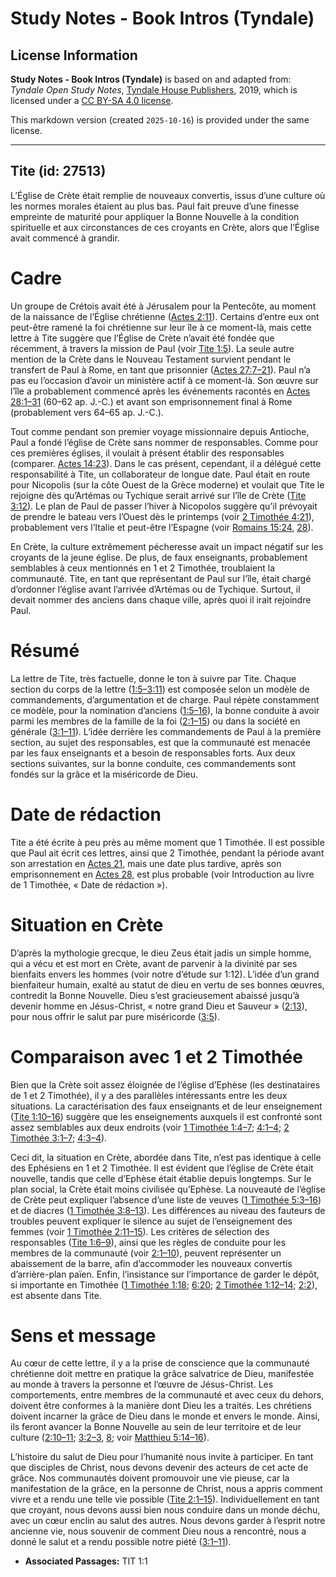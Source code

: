 # Study Notes - Book Intros (Tyndale)

## License Information

**Study Notes - Book Intros (Tyndale)** is based on and adapted from: _Tyndale Open Study Notes_, [Tyndale House Publishers](https://tyndaleopenresources.com/), 2019, which is licensed under a [CC BY-SA 4.0 license](https://creativecommons.org/licenses/by-sa/4.0/legalcode.en).

This markdown version (created `2025-10-16`) is provided under the same license.



--------------------------------

## Tite (id: 27513)

L’Église de Crète était remplie de nouveaux convertis, issus d’une culture où les normes morales étaient au plus bas. Paul fait preuve d’une finesse empreinte de maturité pour appliquer la Bonne Nouvelle à la condition spirituelle et aux circonstances de ces croyants en Crète, alors que l’Église avait commencé à grandir.

Cadre
=====

Un groupe de Crétois avait été à Jérusalem pour la Pentecôte, au moment de la naissance de l’Église chrétienne ([Actes 2:11](https://ref.ly/Acts2:11)). Certains d’entre eux ont peut\-être ramené la foi chrétienne sur leur île à ce moment\-là, mais cette lettre à Tite suggère que l’Église de Crète n’avait été fondée que récemment, à travers la mission de Paul (voir [Tite 1:5](https://ref.ly/Titus1:5)). La seule autre mention de la Crète dans le Nouveau Testament survient pendant le transfert de Paul à Rome, en tant que prisonnier ([Actes 27:7–21](https://ref.ly/Acts27:7-Acts27:21)). Paul n’a pas eu l’occasion d’avoir un ministère actif à ce moment\-là. Son œuvre sur l’île a probablement commencé après les événements racontés en [Actes 28:1–31](https://ref.ly/Acts28:1-Acts28:31) (60–62 ap. J.\-C.) et avant son emprisonnement final à Rome (probablement vers 64–65 ap. J.\-C.).

Tout comme pendant son premier voyage missionnaire depuis Antioche, Paul a fondé l’église de Crète sans nommer de responsables. Comme pour ces premières églises, il voulait à présent établir des responsables (comparer. [Actes 14:23](https://ref.ly/Acts14:23)). Dans le cas présent, cependant, il a délégué cette responsabilité à Tite, un collaborateur de longue date. Paul était en route pour Nicopolis (sur la côte Ouest de la Grèce moderne) et voulait que Tite le rejoigne dès qu’Artémas ou Tychique serait arrivé sur l’île de Crète ([Tite 3:12](https://ref.ly/Titus3:12)). Le plan de Paul de passer l’hiver à Nicopolos suggère qu’il prévoyait de prendre le bateau vers l’Ouest dès le printemps (voir [2 Timothée 4:21](https://ref.ly/2Tim4:21)), probablement vers l’Italie et peut\-être l’Espagne (voir [Romains 15:24](https://ref.ly/Rom15:24), [28](https://ref.ly/Rom15:28)).

En Crète, la culture extrêmement pécheresse avait un impact négatif sur les croyants de la jeune église. De plus, de faux enseignants, probablement semblables à ceux mentionnés en 1 et 2 Timothée, troublaient la communauté. Tite, en tant que représentant de Paul sur l’île, était chargé d’ordonner l’église avant l’arrivée d’Artémas ou de Tychique. Surtout, il devait nommer des anciens dans chaque ville, après quoi il irait rejoindre Paul.

Résumé
======

La lettre de Tite, très factuelle, donne le ton à suivre par Tite. Chaque section du corps de la lettre ([1:5–3:11](https://ref.ly/Titus1:5-Titus3:11)) est composée selon un modèle de commandements, d’argumentation et de charge. Paul répète constamment ce modèle, pour la nomination d’anciens ([1:5–16](https://ref.ly/Titus1:5-Titus1:16)), la bonne conduite à avoir parmi les membres de la famille de la foi ([2:1–15](https://ref.ly/Titus2:1-Titus2:15)) ou dans la société en générale ([3:1–11](https://ref.ly/Titus3:1-Titus3:11)). L’idée derrière les commandements de Paul à la première section, au sujet des responsables, est que la communauté est menacée par les faux enseignants et a besoin de responsables forts. Aux deux sections suivantes, sur la bonne conduite, ces commandements sont fondés sur la grâce et la miséricorde de Dieu.

Date de rédaction
=================

Tite a été écrite à peu près au même moment que 1 Timothée. Il est possible que Paul ait écrit ces lettres, ainsi que 2 Timothée, pendant la période avant son arrestation en [Actes 21](https://ref.ly/Acts21:1-Acts21:40), mais une date plus tardive, après son emprisonnement en [Actes 28,](https://ref.ly/Acts28:1-Acts28:31) est plus probable (voir Introduction au livre de 1 Timothée, « Date de rédaction »).

Situation en Crète
==================

D’après la mythologie grecque, le dieu Zeus était jadis un simple homme, qui a vécu et est mort en Crète, avant de parvenir à la divinité par ses bienfaits envers les hommes (voir notre d’étude sur 1:12). L’idée d’un grand bienfaiteur humain, exalté au statut de dieu en vertu de ses bonnes œuvres, contredit la Bonne Nouvelle. Dieu s’est gracieusement abaissé jusqu’à devenir homme en Jésus\-Christ, « notre grand Dieu et Sauveur » ([2:13](https://ref.ly/Titus2:13)), pour nous offrir le salut par pure miséricorde ([3:5](https://ref.ly/Titus3:5)).

Comparaison avec 1 et 2 Timothée
================================

Bien que la Crète soit assez éloignée de l’église d’Ephèse (les destinataires de 1 et 2 Timothée), il y a des parallèles intéressants entre les deux situations. La caractérisation des faux enseignants et de leur enseignement ([Tite 1:10–16](https://ref.ly/Titus1:10-Titus1:16)) suggère que les enseignements auxquels il est confronté sont assez semblables aux deux endroits (voir [1 Timothée 1:4–7](https://ref.ly/1Tim1:4-1Tim1:7); [4:1–4](https://ref.ly/1Tim4:1-1Tim4:4); [2 Timothée 3:1–7](https://ref.ly/2Tim3:1-2Tim3:7); [4:3–4](https://ref.ly/2Tim4:3-2Tim4:4)).

Ceci dit, la situation en Crète, abordée dans Tite, n’est pas identique à celle des Ephésiens en 1 et 2 Timothée. Il est évident que l’église de Crète était nouvelle, tandis que celle d’Ephèse était établie depuis longtemps. Sur le plan social, la Crète était moins civilisée qu’Ephèse. La nouveauté de l’église de Crète peut expliquer l’absence d’une liste de veuves ([1 Timothée 5:3–16](https://ref.ly/1Tim5:3-1Tim5:16)) et de diacres ([1 Timothée 3:8–13](https://ref.ly/1Tim3:8-1Tim3:13)). Les différences au niveau des fauteurs de troubles peuvent expliquer le silence au sujet de l’enseignement des femmes (voir [1 Timothée 2:11–15](https://ref.ly/1Tim2:11-1Tim2:15)). Les critères de sélection des responsables ([Tite 1:6–9](https://ref.ly/Titus1:6-Titus1:9)), ainsi que les règles de conduite pour les membres de la communauté (voir [2:1–10](https://ref.ly/Titus2:1-Titus2:10)), peuvent représenter un abaissement de la barre, afin d’accommoder les nouveaux convertis d’arrière\-plan païen. Enfin, l’insistance sur l’importance de garder le dépôt, si importante en Timothée ([1 Timothée 1:18](https://ref.ly/1Tim1:18); [6:20](https://ref.ly/1Tim6:20); [2 Timothée 1:12–14](https://ref.ly/2Tim1:12-2Tim1:14); [2:2](https://ref.ly/2Tim2:2)), est absente dans Tite.

Sens et message
===============

Au cœur de cette lettre, il y a la prise de conscience que la communauté chrétienne doit mettre en pratique la grâce salvatrice de Dieu, manifestée au monde à travers la personne et l’œuvre de Jésus\-Christ. Les comportements, entre membres de la communauté et avec ceux du dehors, doivent être conformes à la manière dont Dieu les a traités. Les chrétiens doivent incarner la grâce de Dieu dans le monde et envers le monde. Ainsi, ils feront avancer la Bonne Nouvelle au sein de leur territoire et de leur culture ([2:10–11](https://ref.ly/Titus2:10-Titus2:11); [3:2–3](https://ref.ly/Titus3:2-Titus3:3), [8](https://ref.ly/Titus3:8); voir [Matthieu 5:14–16](https://ref.ly/Matt5:14-Matt5:16)).

L’histoire du salut de Dieu pour l’humanité nous invite à participer. En tant que disciples de Christ, nous devons devenir des acteurs de cet acte de grâce. Nos communautés doivent promouvoir une vie pieuse, car la manifestation de la grâce, en la personne de Christ, nous a appris comment vivre et a rendu une telle vie possible ([Tite 2:1–15](https://ref.ly/Titus2:1-Titus2:15)). Individuellement en tant que croyant, nous devons aussi bien nous conduire dans un monde déchu, avec un cœur enclin au salut des autres. Nous devons garder à l’esprit notre ancienne vie, nous souvenir de comment Dieu nous a rencontré, nous a donné le salut et a rendu possible notre piété ([3:1–11](https://ref.ly/Titus3:1-Titus3:11)).

* **Associated Passages:** TIT 1:1

